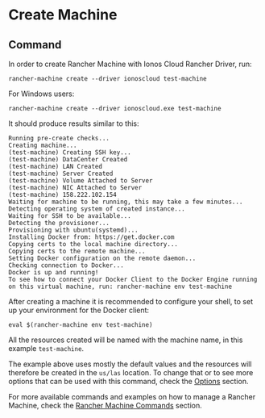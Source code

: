 # Create Machine

## Command

In order to create Rancher Machine with Ionos Cloud Rancher Driver, run:

```text
rancher-machine create --driver ionoscloud test-machine
```

For Windows users: 

```text
rancher-machine create --driver ionoscloud.exe test-machine
```

It should produce results similar to this:

```text
Running pre-create checks...
Creating machine...
(test-machine) Creating SSH key...
(test-machine) DataCenter Created
(test-machine) LAN Created
(test-machine) Server Created
(test-machine) Volume Attached to Server
(test-machine) NIC Attached to Server
(test-machine) 158.222.102.154
Waiting for machine to be running, this may take a few minutes...
Detecting operating system of created instance...
Waiting for SSH to be available...
Detecting the provisioner...
Provisioning with ubuntu(systemd)...
Installing Docker from: https://get.docker.com
Copying certs to the local machine directory...
Copying certs to the remote machine...
Setting Docker configuration on the remote daemon...
Checking connection to Docker...
Docker is up and running!
To see how to connect your Docker Client to the Docker Engine running on this virtual machine, run: rancher-machine env test-machine
```

After creating a machine it is recommended to configure your shell, to set up your environment for the Docker client:

```text
eval $(rancher-machine env test-machine)
```

All the resources created will be named with the machine name, in this example `test-machine`. 

The example above uses mostly the default values and the resources will therefore be created in the `us/las` location. To change that or to see more options that can be used with this command, check the [Options](options.md) section.

For more available commands and examples on how to manage a Rancher Machine, check the [Rancher Machine Commands](commands.md) section.

